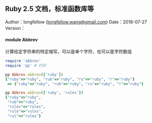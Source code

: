 ## Ruby 2.5 文档，标准函数库等

Author：longfellow (longfellow.wang@gmail.com)
Date：2018-07-27
Version：

#### module Abbrev

计算给定字符串的特定缩写，可以是单个字符，也可以是字符数组

```ruby
require 'abbrev'
require 'pp' # 打印

pp Abbrev.abbrev(['ruby'])
{"ruby"=>"ruby", "rub"=>"ruby", "ru"=>"ruby", "r"=>"ruby"}
 => {"ruby"=>"ruby", "rub"=>"ruby", "ru"=>"ruby", "r"=>"ruby"}

pp Abbrev.abbrev(['ruby', 'rules'])
{"ruby"=>"ruby",
 "rub"=>"ruby",
 "rules"=>"rules",
 "rule"=>"rules",
 "rul"=>"rules"}
```